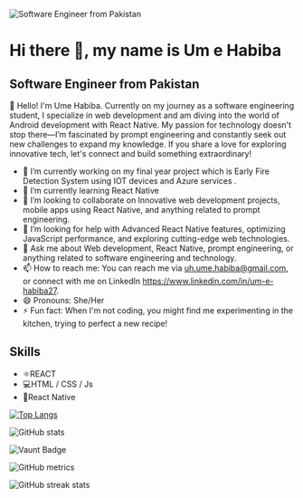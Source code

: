 
![Software Engineer from Pakistan ](https://media.licdn.com/dms/image/v2/C4E16AQEwkmAF4PQCiQ/profile-displaybackgroundimage-shrink_200_800/profile-displaybackgroundimage-shrink_200_800/0/1606678801560?e=2147483647&v=beta&t=li2aqflFwQQWNrITKSn-pE_Wkur5hLdUDHj-k9xhNpk )
# Hi there 👋, my name is Um e Habiba
## Software Engineer from Pakistan 
🌟 Hello! I'm Ume Habiba. Currently on my journey as a software engineering student, I specialize in web development and am diving into the world of Android development with React Native. My passion for technology doesn't stop there—I’m fascinated by prompt engineering and constantly seek out new challenges to expand my knowledge. If you share a love for exploring innovative tech, let's connect and build something extraordinary!

- 🔭 I’m currently working on my final year project which is Early Fire Detection System using IOT devices and Azure services . 
- 🌱 I’m currently learning React Native  
- 👯 I’m looking to collaborate on Innovative web development projects, mobile apps using React Native, and anything related to prompt engineering. 
- 🤔 I’m looking for help with Advanced React Native features, optimizing JavaScript performance, and exploring cutting-edge web technologies. 
- 💬 Ask me about Web development, React Native, prompt engineering, or anything related to software engineering and technology. 
- 📫 How to reach me: You can reach me via uh.ume.habiba@gmail.com, or connect with me on LinkedIn https://www.linkedin.com/in/um-e-habiba27. 
- 😄 Pronouns: She/Her 
- ⚡ Fun fact: When I'm not coding, you might find me experimenting in the kitchen, trying to perfect a new recipe! 
  
## Skills
* ⚛️REACT 
* 💻HTML / CSS / Js
* 📱React Native 


[![Top Langs](https://github-readme-stats.vercel.app/api/top-langs/?username=MissProgramm)](https://github.com/anuraghazra/github-readme-stats)

![GitHub stats](https://github-readme-stats.vercel.app/api?username=MissProgramm&show_icons=true)  

![Vaunt Badge](https://api.vaunt.dev/v1/github/entities/MissProgramm/contributions?format=svg&private=false)  

![GitHub metrics](https://metrics.lecoq.io/MissProgramm)  

![GitHub streak stats](https://streak-stats.demolab.com/?user=MissProgramm)  

